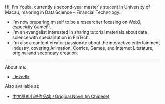 Hi, I'm Youka, currently a second-year master's student in University of Macau, majoring in Data Science – Financial Technology.
- I'm now preparing myself to be a researcher focusing on Web3, especially GameFi. 
- I'm an evangelist interested in sharing tutorial materials about data science with specialization in FinTech.
- I'm also a content creator passionate about the interactive entertainment industry, covering Animation, Comics, Games, and Internet Literature, original and secondary creation.
---

About me:

* [LinkedIn](https://www.linkedin.com/in/jae-youka/)

Also available at:

* [中文原创小说作品集 / Original Novel (in Chinese)](https://sosadfun.link/users/477250)





<!--
**0xyk/0xyk** is a ✨ _special_ ✨ repository because its `README.md` (this file) appears on your GitHub profile.

Here are some ideas to get you started:

- 🔭 I’m currently working on ...
- 🌱 I’m currently learning ...
- 👯 I’m looking to collaborate on ...
- 🤔 I’m looking for help with ...
- 💬 Ask me about ...
- 📫 How to reach me: ...
- 😄 Pronouns: ...
- ⚡ Fun fact: ...
-->
